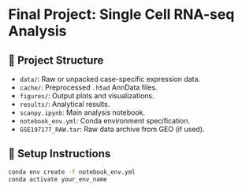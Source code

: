 # Final Project: Single Cell RNA-seq Analysis

## 📁 Project Structure

- `data/`: Raw or unpacked case-specific expression data.
- `cache/`: Preprocessed `.h5ad` AnnData files.
- `figures/`: Output plots and visualizations.
- `results/`: Analytical results.
- `scanpy.ipynb`: Main analysis notebook.
- `notebook_env.yml`: Conda environment specification.
- `GSE197177_RAW.tar`: Raw data archive from GEO (if used).

## 🔧 Setup Instructions

```bash
conda env create -f notebook_env.yml
conda activate your_env_name
